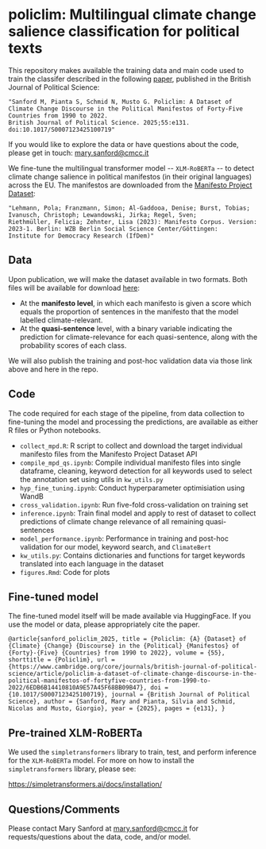 # policlim: Multilingual climate change salience classification for political texts

This repository makes available the training data and main code used to train the classifer described in the following [paper](https://www.cambridge.org/core/journals/british-journal-of-political-science/article/policlim-a-dataset-of-climate-change-discourse-in-the-political-manifestos-of-fortyfive-countries-from-1990-to-2022/6EDB6B14410810A9E57A45F68BB09B47), published in the British Journal of Political Science:

    "Sanford M, Pianta S, Schmid N, Musto G. Policlim: A Dataset of Climate Change Discourse in the Political Manifestos of Forty-Five Countries from 1990 to 2022. 
    British Journal of Political Science. 2025;55:e131. doi:10.1017/S0007123425100719"
  
If you would like to explore the data or have questions about the code, please get in touch: mary.sanford@cmcc.it 

We fine-tune the multilingual transformer model -- `XLM-RoBERTa` -- to detect climate change salience in political manifestos (in their original languages) across the EU. The manifestos are downloaded from the [Manifesto Project Dataset](https://manifesto-project.wzb.eu/):

    "Lehmann, Pola; Franzmann, Simon; Al-Gaddooa, Denise; Burst, Tobias; Ivanusch, Christoph; Lewandowski, Jirka; Regel, Sven;
    Riethmüller, Felicia; Zehnter, Lisa (2023): Manifesto Corpus. Version: 2023-1. Berlin: WZB Berlin Social Science Center/Göttingen:
    Institute for Democracy Research (IfDem)"

## Data
Upon publication, we will make the dataset available in two formats. Both files will be available for download [here](https://drive.google.com/file/d/1X1kyVL8b3lTrewav8JnJZIG3tJObwoIm/view?usp=drive_link):
* At the **manifesto level**, in which each manifesto is given a score which equals the proportion of sentences in the manifesto that the model labelled climate-relevant. 
* At the **quasi-sentence** level, with a binary variable indicating the prediction for climate-relevance for each quasi-sentence, along with the probability scores of each class.

We will also publish the training and post-hoc validation data via those link above and here in the repo.

## Code
The code required for each stage of the pipeline, from data collection to fine-tuning the model and processing the predictions, are available as either R files or Python notebooks.
* `collect_mpd.R`: R script to collect and download the target individual manifesto files from the Manifesto Project Dataset API
* `compile_mpd_qs.ipynb`: Compile individual manifesto files into single dataframe, cleaning, keyword detection for all keywords used to select the annotation set using utils in `kw_utils.py`
* `hyp_fine_tuning.ipynb`: Conduct hyperparameter optimisiation using WandB
* `cross_validation.ipynb`: Run five-fold cross-validation on training set
* `inference.ipynb`: Train final model and apply to rest of dataset to collect predictions of climate change relevance of all remaining quasi-sentences
* `model_performance.ipynb`: Performance in training and post-hoc validation for our model, keyword search, and `ClimateBert`
* `kw_utils.py`: Contains dictionaries and functions for target keywords translated into each language in the dataset
* `figures.Rmd`: Code for plots

## Fine-tuned model
The fine-tuned model itself will be made available via HuggingFace. If you use the model or data, please appropriately cite the paper. 

`@article{sanford_policlim_2025,
	title = {Policlim: {A} {Dataset} of {Climate} {Change} {Discourse} in the {Political} {Manifestos} of {Forty}-{Five} {Countries} from 1990 to 2022},
	volume = {55},
	shorttitle = {Policlim},
	url = {https://www.cambridge.org/core/journals/british-journal-of-political-science/article/policlim-a-dataset-of-climate-change-discourse-in-the-political-manifestos-of-fortyfive-countries-from-1990-to-2022/6EDB6B14410810A9E57A45F68BB09B47},
	doi = {10.1017/S0007123425100719},
	journal = {British Journal of Political Science},
	author = {Sanford, Mary and Pianta, Silvia and Schmid, Nicolas and Musto, Giorgio},
	year = {2025},
	pages = {e131},
}`


## Pre-trained XLM-RoBERTa

We used the `simpletransformers` library to train, test, and perform inference for the `XLM-RoBERTa` model. For more on how to install the `simpletransformers` library, please see:

https://simpletransformers.ai/docs/installation/

## Questions/Comments
Please contact Mary Sanford at mary.sanford@cmcc.it for requests/questions about the data, code, and/or model.
